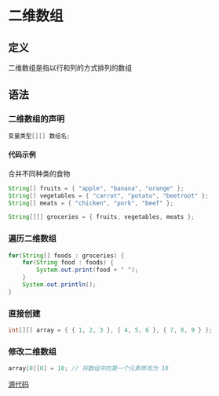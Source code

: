 # 二维数组

## 定义

二维数组是指以行和列的方式排列的数组

## 语法

### 二维数组的声明

```java
变量类型[][] 数组名;
```

#### 代码示例

合并不同种类的食物

```java
String[] fruits = { "apple", "banana", "orange" };
String[] vegetables = { "carrot", "potato", "beetroot" };
String[] meats = { "chicken", "pork", "beef" };

String[][] groceries = { fruits, vegetables, meats };
```

### 遍历二维数组

```java
for(String[] foods : groceries) {
    for(String food : foods) {
        System.out.print(food + " ");
    }
    System.out.println();
}
```

### 直接创建

```java
int[][] array = { { 1, 2, 3 }, { 4, 5, 6 }, { 7, 8, 9 } };
```

### 修改二维数组

```java
array[0][0] = 10; // 将数组中的第一个元素修改为 10
```

[源代码](twodarray.java)